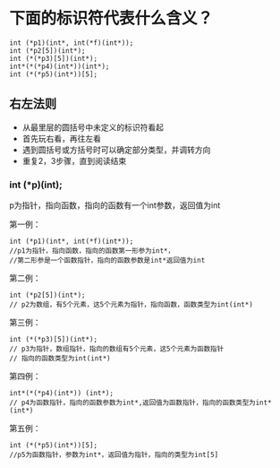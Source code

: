 # 下面的标识符代表什么含义？

    int (*p1)(int*, int(*f)(int*));
    int (*p2[5])(int*);
    int (*(*p3)[5])(int*);
    int*(*(*p4)(int*))(int*);
    int (*(*p5)(int*))[5];

## 右左法则
* 从最里层的圆括号中未定义的标识符看起
* 首先玩右看，再往左看
* 遇到圆括号或方括号时可以确定部分类型，并调转方向
* 重复2，3步骤，直到阅读结束

### int (*p)(int);
p为指针，指向函数，指向的函数有一个int参数，返回值为int

第一例：

    int (*p1)(int*, int(*f)(int*));
    //p1为指针，指向函数，指向的函数第一形参为int*，  
    //第二形参是一个函数指针，指向的函数参数是int*返回值为int

第二例：

    int (*p2[5])(int*);
    // p2为数组，有5个元素，这5个元素为指针，指向函数，函数类型为int(int*)


第三例：

    int (*(*p3)[5])(int*);
    // p3为指针，数组指针，指向的数组有5个元素，这5个元素为函数指针
    // 指向的函数类型为int(int*) 

第四例：

    int*(*(*p4)(int*)) (int*);
    // p4为函数指针，指向的函数参数为int*,返回值为函数指针，指向的函数类型为int*(int*)

第五例：
  
    int (*(*p5)(int*))[5];
    //p5为函数指针，参数为int*，返回值为指针，指向的类型为int[5]